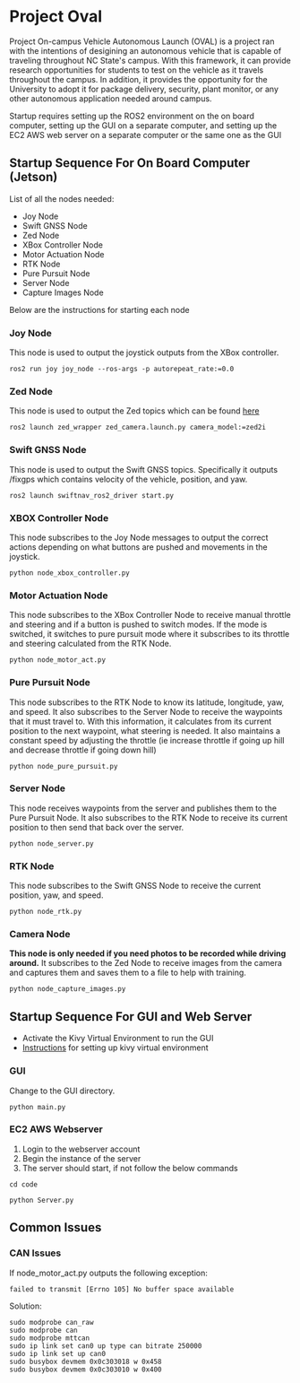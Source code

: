 # Project Oval

Project On-campus Vehicle Autonomous Launch (OVAL) is a project ran with the intentions of desigining an autonomous vehicle that is capable of traveling throughout NC State's campus. With this framework, it can provide research opportunities for students to test on the vehicle as it travels throughout the campus. In addition, it provides the opportunity for the University to adopt it for package delivery, security, plant monitor, or any other autonomous application needed around campus.

Startup requires setting up the ROS2 environment on the on board computer, setting up the GUI on a separate computer, and setting up the EC2 AWS web server on a separate computer or the same one as the GUI

## Startup Sequence For On Board Computer (Jetson)

List of all the nodes needed:
- Joy Node
- Swift GNSS Node
- Zed Node
- XBox Controller Node
- Motor Actuation Node
- RTK Node
- Pure Pursuit Node
- Server Node
- Capture Images Node

Below are the instructions for starting each node

### Joy Node
This node is used to output the joystick outputs from the XBox controller.

```shell
ros2 run joy joy_node --ros-args -p autorepeat_rate:=0.0
```

### Zed Node
This node is used to output the Zed topics which can be found [here](https://www.stereolabs.com/docs/ros/zed-node)

```shell
ros2 launch zed_wrapper zed_camera.launch.py camera_model:=zed2i
```

### Swift GNSS Node
This node is used to output the Swift GNSS topics. Specifically it outputs /fixgps which contains velocity of the vehicle, position, and yaw.

```shell
ros2 launch swiftnav_ros2_driver start.py
```

### XBOX Controller Node
This node subscribes to the Joy Node messages to output the correct actions depending on what buttons are pushed and movements in the joystick.

```shell
python node_xbox_controller.py
```

### Motor Actuation Node
This node subscribes to the XBox Controller Node to receive manual throttle and steering and if a button is pushed to switch modes. If the mode is switched, it switches to pure pursuit mode where it subscribes to its throttle and steering calculated from the RTK Node.

```shell
python node_motor_act.py
```

### Pure Pursuit Node
This node subscribes to the RTK Node to know its latitude, longitude, yaw, and speed. It also subscribes to the Server Node to receive the waypoints that it must travel to. With this information, it calculates from its current position to the next waypoint, what steering is needed. It also maintains a constant speed by adjusting the throttle (ie increase throttle if going up hill and decrease throttle if going down hill)

```shell
python node_pure_pursuit.py
```

### Server Node
This node receives waypoints from the server and publishes them to the Pure Pursuit Node. It also subscribes to the RTK Node to receive its current position to then send that back over the server.

```shell
python node_server.py
```

### RTK Node
This node subscribes to the Swift GNSS Node to receive the current position, yaw, and speed.

```shell
python node_rtk.py
```

### Camera Node
**This node is only needed if you need photos to be recorded while driving around.** It subscribes to the Zed Node to receive images from the camera and captures them and saves them to a file to help with training.

```shell
python node_capture_images.py
```

## Startup Sequence For GUI and Web Server

- Activate the Kivy Virtual Environment to run the GUI
- [Instructions](https://kivy.org/doc/stable-2.0.0/gettingstarted/installation.html) for setting up kivy virtual environment

### GUI
Change to the GUI directory.

```shell
python main.py
```

### EC2 AWS Webserver
1. Login to the webserver account
2. Begin the instance of the server
3. The server should start, if not follow the below commands

```shell
cd code
```
```shell
python Server.py
```

## Common Issues

### CAN Issues
If node_motor_act.py outputs the following exception:
```shell
failed to transmit [Errno 105] No buffer space available
```
Solution:
```shell
sudo modprobe can_raw
sudo modprobe can
sudo modprobe mttcan
sudo ip link set can0 up type can bitrate 250000
sudo ip link set up can0
sudo busybox devmem 0x0c303018 w 0x458
sudo busybox devmem 0x0c303010 w 0x400
```

